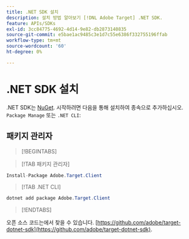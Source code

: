 ```yaml
---
title: .NET SDK 설치
description: 설치 방법 알아보기 [!DNL Adobe Target] .NET SDK.
feature: APIs/SDKs
exl-id: 3cc84775-4692-4d14-9e82-db2873140835
source-git-commit: e5bae1ac9485c3e1d7c55e6386f332755196ffab
workflow-type: tm+mt
source-wordcount: '60'
ht-degree: 0%

---
```


# .NET SDK 설치

.NET SDK는 [NuGet](https://www.nuget.org/packages/Adobe.Target.Client). 시작하려면 다음을 통해 설치하여 종속으로 추가하십시오. `Package Manage` 또는 `.NET CLI`:

## 패키지 관리자

>[!BEGINTABS]

>[!TAB 패키지 관리자]

```csharp {line-numbers="true"}
Install-Package Adobe.Target.Client
```

>[!TAB .NET CLI]

```csharp {line-numbers="true"}
dotnet add package Adobe.Target.Client
```

>[!ENDTABS]

오픈 소스 코드는에서 찾을 수 있습니다. [https://github.com/adobe/target-dotnet-sdk](https://github.com/adobe/target-dotnet-sdk).

